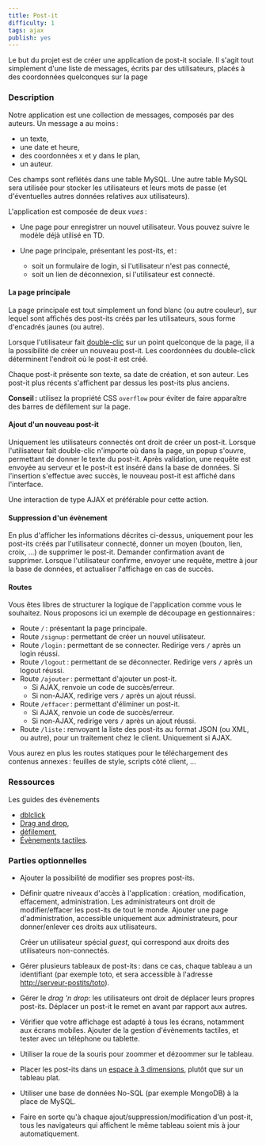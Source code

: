 ```yaml
---
title: Post-it
difficulty: 1
tags: ajax
publish: yes
---
```


Le but du projet est de créer une application de post-it sociale. Il
s'agit tout simplement d'une liste de messages, écrits par des
utilisateurs, placés à des coordonnées quelconques sur la page


### Description

Notre application est une collection de messages, composés par des
auteurs.  Un message a au moins :

* un texte,
* une date et heure,
* des coordonnées x et y dans le plan,
* un auteur.

Ces champs sont reflétés dans une table MySQL. Une autre table MySQL
sera utilisée pour stocker les utilisateurs et leurs mots de passe (et
d'éventuelles autres données relatives aux utilisateurs).

L'application est composée de deux *vues* :

- Une page pour enregistrer un nouvel utilisateur. Vous pouvez suivre
  le modèle déjà utilisé en TD.

- Une page principale, présentant les post-its, et :
  - soit un formulaire de login, si l'utilisateur n'est pas connecté,
  - soit un lien de déconnexion, si l'utilisateur est connecté.

#### La page principale

La page principale est tout simplement un fond blanc (ou autre
couleur), sur lequel sont affichés des post-its créés par les
utilisateurs, sous forme d'encadrés jaunes (ou autre).

Lorsque l'utilisateur fait
[double-clic](https://developer.mozilla.org/fr/docs/Web/Events/dblclick)
sur un point quelconque de la page, il a la possibilité de créer un
nouveau post-it. Les coordonnées du double-click déterminent l'endroit
où le post-it est créé.

Chaque post-it présente son texte, sa date de création, et son
auteur. Les post-it plus récents s'affichent par dessus les post-its
plus anciens.

**Conseil :** utilisez la propriété CSS `overflow` pour éviter de
faire apparaître des barres de défilement sur la page.


#### Ajout d'un nouveau post-it

Uniquement les utilisateurs connectés ont droit de créer un
post-it. Lorsque l'utilisateur fait double-clic n'importe où dans la
page, un popup s'ouvre, permettant de donner le texte du
post-it. Après validation, une requête est envoyée au serveur et le
post-it est inséré dans la base de données.  Si l'insertion s'effectue
avec succès, le nouveau post-it est affiché dans l'interface.

Une interaction de type AJAX et préférable pour cette action.


#### Suppression d'un évènement

En plus d'afficher les informations décrites ci-dessus, uniquement
pour les post-its créés par l'utilisateur connecté, donner un moyen
(bouton, lien, croix, ...) de supprimer le post-it.  Demander
confirmation avant de supprimer. Lorsque l'utilisateur confirme,
envoyer une requête, mettre à jour la base de données, et actualiser
l'affichage en cas de succès.

#### Routes

Vous êtes libres de structurer la logique de l'application comme vous
le souhaitez. Nous proposons ici un exemple de découpage en
gestionnaires :

- Route `/` : présentant la page principale.
- Route `/signup` : permettant de créer un nouvel utilisateur.
- Route `/login` : permettant de se connecter. Redirige vers `/` après
  un login réussi.
- Route `/logout` : permettant de se déconnecter. Redirige vers `/` après
  un logout réussi.
- Route `/ajouter` : permettant d'ajouter un post-it.
  - Si AJAX, renvoie un code de succès/erreur.
  - Si non-AJAX, redirige vers `/` après un ajout réussi.
- Route `/effacer` : permettant d'éliminer un post-it.
  - Si AJAX, renvoie un code de succès/erreur.
  - Si non-AJAX, redirige vers `/` après un ajout réussi.
- Route `/liste` : renvoyant la liste des post-its au format JSON
  (ou XML, ou autre), pour un traitement chez le client. Uniquement si
  AJAX.

Vous aurez en plus les routes statiques pour le téléchargement des
contenus annexes : feuilles de style, scripts côté client, ...

### Ressources

Les guides des évènements

- [dblclick](https://developer.mozilla.org/fr/docs/Web/Events/dblclick)
- [Drag and drop](https://developer.mozilla.org/fr/docs/Glisser_et_d%C3%A9poser),
- [défilement](https://developer.mozilla.org/en-US/docs/Web/Events/wheel),
- [Évènements tactiles](https://developer.mozilla.org/fr/docs/Web/Guide/DOM/Events/Touch_events).

### Parties optionnelles

* Ajouter la possibilité de modifier ses propres post-its.

* Définir quatre niveaux d'accès à l'application : création,
  modification, effacement, administration. Les administrateurs ont
  droit de modifier/effacer les post-its de tout le monde. Ajouter
  une page d'administration, accessible uniquement aux
  administrateurs, pour donner/enlever ces droits aux utilisateurs.
  
  Créer un utilisateur spécial *guest*, qui correspond aux droits des
  utilisateurs non-connectés.

* Gérer plusieurs tableaux de post-its : dans ce cas, chaque tableau a
  un identifiant (par exemple toto, et sera accessible à l'adresse
  <http://serveur-postits/toto>).

* Gérer le *drag 'n drop*: les utilisateurs ont droit de déplacer
  leurs propres post-its. Déplacer un post-it le remet en avant par
  rapport aux autres.

* Vérifier que votre affichage est adapté à tous les écrans, notamment
  aux écrans mobiles. Ajouter de la gestion d'évènements tactiles, et
  tester avec un téléphone ou tablette.

* Utiliser la roue de la souris pour zoommer et dézoommer sur le
  tableau.

* Placer les post-its dans un
  [espace à 3 dimensions](http://desandro.github.io/3dtransforms/),
  plutôt que sur un tableau plat.

* Utiliser une base de données No-SQL (par exemple MongoDB) à la place
  de MySQL.

* Faire en sorte qu'à chaque ajout/suppression/modification d'un
  post-it, tous les navigateurs qui affichent le même tableau soient
  mis à jour automatiquement.
